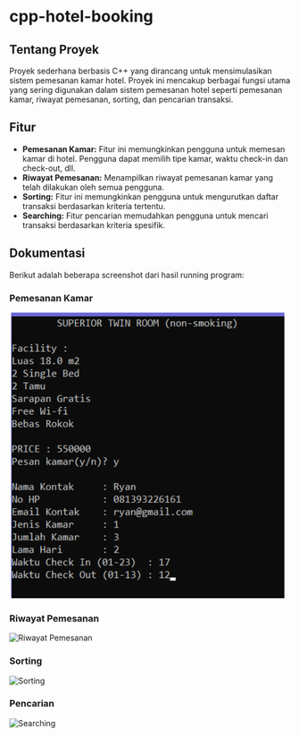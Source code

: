 # cpp-hotel-booking

## Tentang Proyek

Proyek sederhana berbasis C++ yang dirancang untuk mensimulasikan sistem pemesanan kamar hotel. Proyek ini mencakup berbagai fungsi utama yang sering digunakan dalam sistem pemesanan hotel seperti pemesanan kamar, riwayat pemesanan, sorting, dan pencarian transaksi.

## Fitur

- **Pemesanan Kamar:** Fitur ini memungkinkan pengguna untuk memesan kamar di hotel. Pengguna dapat memilih tipe kamar, waktu check-in dan check-out, dll.
- **Riwayat Pemesanan:** Menampilkan riwayat pemesanan kamar yang telah dilakukan oleh semua pengguna.
- **Sorting:** Fitur ini memungkinkan pengguna untuk mengurutkan daftar transaksi berdasarkan kriteria tertentu.
- **Searching:** Fitur pencarian memudahkan pengguna untuk mencari transaksi berdasarkan kriteria spesifik.

## Dokumentasi

Berikut adalah beberapa screenshot dari hasil running program:

### Pemesanan Kamar
![Pemesanan Kamar](/assets/ss1.png)

### Riwayat Pemesanan
![Riwayat Pemesanan](assets/riwayat_pemesanan.png)

### Sorting
![Sorting](assets/sorting_kamar.png)

### Pencarian
![Searching](docs/assets/pencarian_kamar.png)
